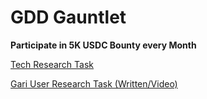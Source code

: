 # GDD Gauntlet

**Participate in 5K USDC Bounty every Month**

[Tech Research Task](https://www.notion.so/Tech-Research-Task-334afc779bd644068ba71bb7b3e29800)

[Gari User Research Task (Written/Video)](https://www.notion.so/Gari-User-Research-Task-Written-Video-819780f04993407689613e7a9e094a47)
